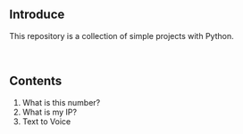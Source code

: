 <h2>Introduce</h2>
<p>
  This repository is a collection of simple projects with Python.
</p>
<br>

<h2>Contents</h2>

1. What is this number?
2. What is my IP?
3. Text to Voice
